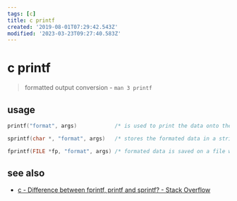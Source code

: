 ```yaml
---
tags: [c]
title: c printf
created: '2019-08-01T07:29:42.543Z'
modified: '2023-03-23T09:27:40.583Z'
---
```


# c printf

> formatted output conversion - `man 3 printf`

## usage

```c
printf("format", args)            /* is used to print the data onto the standard output which is often a computer monitor */

sprintf(char *, "format", args)   /* stores the formated data in a string pointed to by the char pointer */

fprintf(FILE *fp, "format", args) /* formated data is saved on a file which is pointed to by the file pointer*/
```

## see also

- [c - Difference between fprintf, printf and sprintf? - Stack Overflow](https://stackoverflow.com/a/30969793)
